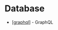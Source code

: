 # Database

- [[graphql]] - GraphQL

[//begin]: # "Autogenerated link references for markdown compatibility"
[graphql]: graphql "GraphQL"
[//end]: # "Autogenerated link references"